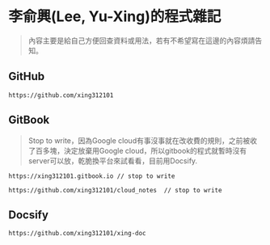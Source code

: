 # 李俞興(Lee, Yu-Xing)的程式雜記
> 內容主要是給自己方便回查資料或用法，若有不希望寫在這邊的內容煩請告知。


## GitHub
```
https://github.com/xing312101
```

## GitBook
> Stop to write，因為Google cloud有事沒事就在改收費的規則，之前被收了百多塊，決定放棄用Google cloud，所以gitbook的程式就暫時沒有server可以放，乾脆換平台來試看看，目前用Docsify.
```
https://xing312101.gitbook.io // stop to write

https://github.com/xing312101/cloud_notes  // stop to write
```

## Docsify
```
https://github.com/xing312101/xing-doc
```